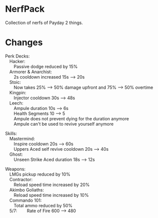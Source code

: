 # NerfPack
Collection of nerfs of Payday 2 things.

# Changes
Perk Decks:  
  &emsp;Hacker:  
    &emsp;&emsp;Passive dodge reduced by 15%  
  &emsp;Armorer & Anarchist:  
    &emsp;&emsp;2s cooldown increased 15s --> 20s  
  &emsp;Stoic:  
    &emsp;&emsp;Now takes 25% --> 50% damage upfront and 75% --> 50% overtime  
  &emsp;Kingpin:  
    &emsp;&emsp;Injector cooldown 30s --> 48s  
  &emsp;Leech:  
    &emsp;&emsp;Ampule duration 10s --> 6s  
    &emsp;&emsp;Health Segments 10 --> 5  
    &emsp;&emsp;Ampule does not prevent dying for the duration anymore  
    &emsp;&emsp;Ampule can't be used to revive yourself anymore  
   
Skills:  
  &emsp;Mastermind:  
  &emsp;&emsp;Inspire cooldown 20s --> 60s  
  &emsp;&emsp;Uppers Aced self revive cooldown 20s --> 40s  
  &emsp;Ghost:  
  &emsp;&emsp;Unseen Strike Aced duration 18s --> 12s  
  
Weapons:  
  &emsp;LMGs pickup reduced by 10%  
  &emsp;Contractor:  
  &emsp;&emsp;Reload speed time increased by 20%  
  &emsp;Akimbo Goliaths:  
  &emsp;&emsp;Reload speed time increased by 10%  
  &emsp;Commando 101:  
  &emsp;&emsp;Total ammo reduced by 50%  
  &emsp;5/7:
  &emsp;&emsp;Rate of Fire 600 --> 480
